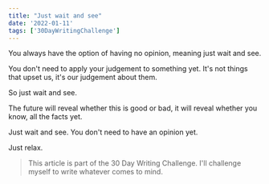 ```yaml
---
title: "Just wait and see"
date: '2022-01-11'
tags: ['30DayWritingChallenge']
---
```


You always have the option of having no opinion, meaning just wait and see.

You don't need to apply your judgement to something yet. It's not things that upset us, it's our judgement about them.

So just wait and see.

The future will reveal whether this is good or bad, it will reveal whether you know, all the facts yet.

Just wait and see. You don't need to have an opinion yet.

Just relax.

> This article is part of the 30 Day Writing Challenge. I'll challenge myself to write whatever comes to mind.
